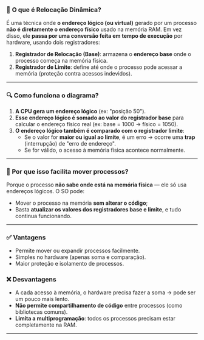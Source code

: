 ### 🔁 **O que é Relocação Dinâmica?**

É uma técnica onde **o endereço lógico (ou virtual)** gerado por um processo **não é diretamente o endereço físico** usado na memória RAM. Em vez disso, ele **passa por uma conversão feita em tempo de execução** por hardware, usando dois registradores:

1. **Registrador de Relocação (Base)**: armazena o **endereço base** onde o processo começa na memória física.
2. **Registrador de Limite**: define até onde o processo pode acessar a memória (proteção contra acessos indevidos).

---

### 🔍 Como funciona o diagrama?

1. **A CPU gera um endereço lógico** (ex: "posição 50").
2. **Esse endereço lógico é somado ao valor do registrador base** para calcular o endereço físico real (ex: base = 1000 → físico = 1050).
3. **O endereço lógico também é comparado com o registrador limite**:
   - Se o valor for **maior ou igual ao limite**, é um erro → ocorre uma **trap** (interrupção) de "erro de endereço".
   - Se for válido, o acesso à memória física acontece normalmente.

---

### 🤔 Por que isso facilita mover processos?

Porque o processo **não sabe onde está na memória física** — ele só usa endereços lógicos. O SO pode:

- Mover o processo na memória **sem alterar o código**;
- Basta **atualizar os valores dos registradores base e limite**, e tudo continua funcionando.

---

### ✅ Vantagens

- Permite mover ou expandir processos facilmente.
- Simples no hardware (apenas soma e comparação).
- Maior proteção e isolamento de processos.

### ❌ Desvantagens

- A cada acesso à memória, o hardware precisa fazer a soma → pode ser um pouco mais lento.
- **Não permite compartilhamento de código** entre processos (como bibliotecas comuns).
- **Limita a multiprogramação**: todos os processos precisam estar completamente na RAM.

---
